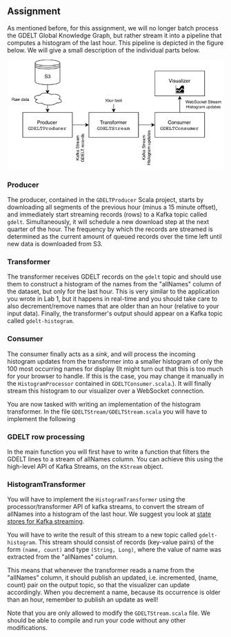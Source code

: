 ## Assignment

As mentioned before, for this assignment, we will no longer batch process the
GDELT Global Knowledge Graph, but rather stream it into a pipeline that
computes a histogram of the last hour. This pipeline is depicted in the figure below.
We will give a small description of the individual parts below.

![GDELT streaming pipeline](../assets/images/kafka_pipeline.png)

### Producer

The producer, contained in the `GDELTProducer` Scala project, starts by
downloading all segments of the previous hour (minus a 15 minute offset), and
immediately start streaming records (rows) to a Kafka topic called `gdelt`.
Simultaneously, it will schedule a new download step at the next quarter of the
hour. The frequency by which the records are streamed is determined as the current
amount of queued records over the time left until new data is downloaded from
S3.

### Transformer

The transformer receives GDELT records on the `gdelt` topic and should use
them to construct a histogram of the names from the "allNames" column of the
dataset, but only for the last hour. This is very similar to the application
you wrote in Lab 1, but it happens in real-time and you should take care to
also decrement/remove names that are older than an hour (relative to your input
data). Finally, the transformer's output should appear on a Kafka topic called
`gdelt-histogram`.

### Consumer

The consumer finally acts as a _sink_, and will process the incoming
histogram updates from the transformer into a smaller histogram of only the 100
most occurring names for display (It might turn out that this is too much for your browser to
handle. If this is the case, you may change it manually in the
`HistogramProcessor` contained in `GDELTConsumer.scala`.). It will finally stream this
histogram to our visualizer over a WebSocket connection.

You are now tasked with writing an implementation of the histogram transformer.
In the file `GDELTStream/GDELTStream.scala` you will have to implement the
following

### GDELT row processing

In the main function you will first have to write a function that filters
the GDELT lines to a stream of allNames column. You can achieve this using
the high-level API of Kafka Streams, on the `KStream` object.

### HistogramTransformer

You will have to implement the `HistogramTransformer` using the
processor/transformer API of kafka streams, to convert the stream of
allNames into a histogram of the last hour. We suggest you look at [state
stores for Kafka streaming](https://kafka.apache.org/23/documentation/streams/developer-guide/processor-api.html).

You will have to write the result of this stream to a new topic called
`gdelt-histogram`.
This stream should consist of records (key-value pairs) of the form `(name, count)` and type `(String, Long)`, where the value of name was extracted from
the "allNames" column.

This means that whenever the transformer reads a name from the "allNames"
column, it should publish an updated, i.e. incremented, (name, count) pair on
the output topic, so that the visualizer can update accordingly. When you
decrement a name, because its occurrence is older than an hour, remember to
publish an update as well!

Note that you are only allowed to modify the `GDELTStream.scala` file. We
should be able to compile and run your code without any other modifications.
